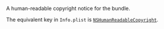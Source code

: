 A human-readable copyright notice for the bundle.

The equivalent key in `Info.plist` is
[`NSHumanReadableCopyright`](https://developer.apple.com/documentation/bundleresources/information_property_list/nshumanreadablecopyright).

